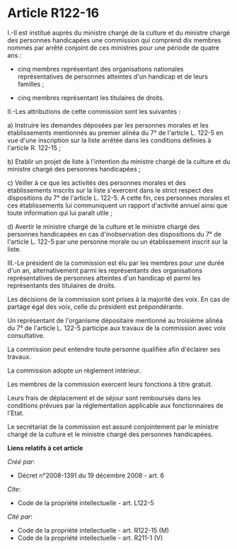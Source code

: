 # Article R122-16

I.-Il est institué auprès du ministre chargé de la culture et du ministre chargé des personnes handicapées une commission qui
comprend dix membres nommés par arrêté conjoint de ces ministres pour une période de quatre ans :

- cinq membres représentant des organisations nationales représentatives de personnes atteintes d'un handicap et de leurs
familles ;

- cinq membres représentant les titulaires de droits. 

II.-Les attributions de cette commission sont les suivantes : 

a) Instruire les demandes déposées par les personnes morales et les établissements mentionnés au premier alinéa du 7° de
l'article L. 122-5 en vue d'une inscription sur la liste arrêtée dans les conditions définies à l'article R. 122-15 ; 

b) Etablir un projet de liste à l'intention du ministre chargé de la culture et du ministre chargé des personnes
handicapées ; 

c) Veiller à ce que les activités des personnes morales et des établissements inscrits sur la liste s'exercent dans le strict
respect des dispositions du 7° de l'article L. 122-5. A cette fin, ces personnes morales et ces établissements lui
communiquent un rapport d'activité annuel ainsi que toute information qui lui paraît utile ; 

d) Avertir le ministre chargé de la culture et le ministre chargé des personnes handicapées en cas d'inobservation des
dispositions du 7° de l'article L. 122-5 par une personne morale ou un établissement inscrit sur la liste. 

III.-Le président de la commission est élu par les membres pour une durée d'un an, alternativement parmi les représentants
des organisations représentatives de personnes atteintes d'un handicap et parmi les représentants des titulaires de droits. 

Les décisions de la commission sont prises à la majorité des voix. En cas de partage égal des voix, celle du président est
prépondérante. 

Un représentant de l'organisme dépositaire mentionné au troisième alinéa du 7° de l'article L. 122-5 participe aux travaux de
la commission avec voix consultative. 

La commission peut entendre toute personne qualifiée afin d'éclairer ses travaux. 

La commission adopte un règlement intérieur. 

Les membres de la commission exercent leurs fonctions à titre gratuit. 

Leurs frais de déplacement et de séjour sont remboursés dans les conditions prévues par la réglementation applicable aux
fonctionnaires de l'Etat. 

Le secrétariat de la commission est assuré conjointement par le ministre chargé de la culture et le ministre chargé des
personnes handicapées.

**Liens relatifs à cet article**

_Créé par_:

  - Décret n°2008-1391 du 19 décembre 2008 - art. 6

_Cite_:

  - Code de la propriété intellectuelle - art. L122-5

_Cité par_:

  - Code de la propriété intellectuelle - art. R122-15 (M)
  - Code de la propriété intellectuelle - art. R211-1 (V)

